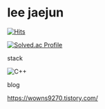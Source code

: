 # lee jaejun
[![Hits](https://hits.seeyoufarm.com/api/count/incr/badge.svg?url=https%3A%2F%2Fgithub.com%2Fwowns9270&count_bg=%2379C83D&title_bg=%23555555&icon=&icon_color=%23E7E7E7&title=hits&edge_flat=false)](https://hits.seeyoufarm.com)

[![Solved.ac Profile](http://mazassumnida.wtf/api/v2/generate_badge?boj=wowns1856)](https://solved.ac/wowns1856/)

stack

![C++](https://img.shields.io/badge/C++-00599C.svg?&style=for-the-badge&logo=C++&logoColor=00599C)


blog

https://wowns9270.tistory.com/
